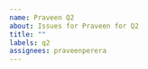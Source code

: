 ```yaml
---
name: Praveen Q2
about: Issues for Praveen for Q2
title: ""
labels: q2
assignees: praveenperera
---
```

